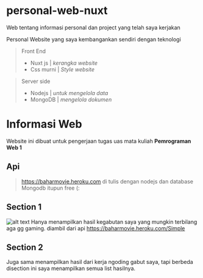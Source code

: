 # personal-web-nuxt
Web tentang informasi personal dan project yang telah saya kerjakan

Personal Website yang saya kembangankan sendiri dengan teknologi
> Front End
> - Nuxt js | _kerangka website_
> - Css murni | _Style website_

> Server side
> - Nodejs | _untuk mengelola data_
> - MongoDB | _mengelola dokumen_

# Informasi Web
Website ini dibuat untuk pengerjaan tugas uas mata kuliah **Pemrograman Web 1** 

## Api
> https://baharmovie.heroku.com
> di tulis dengan nodejs dan database Mongodb itupun free (:

## Section 1
![alt text](https://i.ibb.co/nBHXVp9/chrome-capture.png)
Hanya menampilkan hasil kegabutan saya yang mungkin terbilang aga gg gaming.
diambil dari api https://baharmovie.heroku.com/Simple

## Section 2
Juga sama menampilkan hasil dari kerja ngoding gabut saya, tapi berbeda disection ini saya menampilkan semua list hasilnya.
